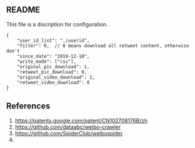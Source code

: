 ## README

This file is a discription for configuration.

```
{
    "user_id_list": "./userid",
    "filter": 0,  // 0 means download all retweet content, otherwise don't 
    "since_date": "2019-12-10",
    "write_mode": ["csv"],
    "original_pic_download": 1,
    "retweet_pic_download": 0,
    "original_video_download": 1,
    "retweet_video_download": 0
}
```


## References

1. https://patents.google.com/patent/CN102708176B/zh
2. https://github.com/dataabc/weibo-crawler
3. https://github.com/SpiderClub/weibospider
4. 
